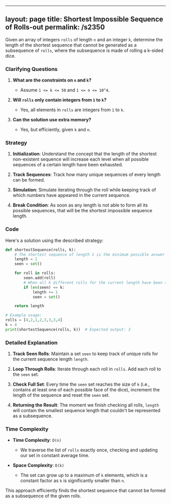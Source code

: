 
---
layout: page
title:  Shortest Impossible Sequence of Rolls-out
permalink: /s2350
---

Given an array of integers `rolls` of length `n` and an integer `k`, determine the length of the shortest sequence that cannot be generated as a subsequence of `rolls`, where the subsequence is made of rolling a k-sided dice.

### Clarifying Questions

1. **What are the constraints on `n` and `k`?**
   - Assume `1 <= k <= 50` and `1 <= n <= 10^4`.

2. **Will `rolls` only contain integers from `1` to `k`?**
   - Yes, all elements in `rolls` are integers from `1` to `k`.

3. **Can the solution use extra memory?**
   - Yes, but efficiently, given `k` and `n`.

### Strategy

1. **Initialization**: Understand the concept that the length of the shortest non-existent sequence will increase each level when all possible sequences of a certain length have been exhausted.

2. **Track Sequences**: Track how many unique sequences of every length can be formed.

3. **Simulation**: Simulate iterating through the roll while keeping track of which numbers have appeared in the current sequence.

4. **Break Condition**: As soon as any length is not able to form all its possible sequences, that will be the shortest impossible sequence length.

### Code

Here's a solution using the described strategy:

```python
def shortestSequence(rolls, k):
    # The shortest sequence of length 1 is the minimum possible answer
    length = 1
    seen = set()

    for roll in rolls:
        seen.add(roll)
        # When all k different rolls for the current length have been seen
        if len(seen) == k:
            length += 1
            seen = set()

    return length

# Example usage:
rolls = [4,2,1,2,3,3,3,4]
k = 4
print(shortestSequence(rolls, k))  # Expected output: 3
```

### Detailed Explanation

1. **Track Seen Rolls**: Maintain a set `seen` to keep track of unique rolls for the current sequence length `length`.

2. **Loop Through Rolls**: Iterate through each roll in `rolls`. Add each roll to the `seen` set.

3. **Check Full Set**: Every time the `seen` set reaches the size of `k` (i.e., contains at least one of each possible face of the dice), increment the length of the sequence and reset the `seen` set.

4. **Returning the Result**: The moment we finish checking all rolls, `length` will contain the smallest sequence length that couldn't be represented as a subsequence.

### Time Complexity

- **Time Complexity**: `O(n)`
  - We traverse the list of `rolls` exactly once, checking and updating our set in constant average time.

- **Space Complexity**: `O(k)`
  - The set can grow up to a maximum of `k` elements, which is a constant factor as `k` is significantly smaller than `n`.

This approach efficiently finds the shortest sequence that cannot be formed as a subsequence of the given rolls.